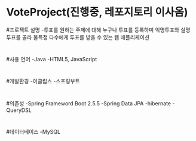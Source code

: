 # VoteProject(진행중, 레포지토리 이사옴)

#프로젝트 설명
-투표를 원하는 주제에 대해 누구나 투표를 등록하며 익명투표와 실명투표를 골라 불특정 다수에게 투표를 받을 수 있는 웹 애플리케이션

#
#사용 언어
-Java
-HTML5, JavaScript

#
#개발환경
-이클립스
-스프링부트

#
#의존성
-Spring Frameword Boot 2.5.5
-Spring Data JPA
-hibernate
-QueryDSL

#
#데이터베이스
-MySQL
